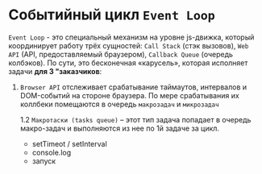 # Событийный цикл `Event Loop`
`Event Loop` - это специальный механизм на уровне js-движка, который координирует работу трёх сущностей: `Call Stack` (стэк вызовов), `Web API` (API, предоставляемый браузером), `Callback Queue` (очередь колбэков). По сути, это бесконечная «карусель», которая исполняет задачи __для 3 "заказчиков__: 

1.  `Browser API` отслеживает срабатывание таймаутов, интервалов и DOM-событий на стороне браузера. По мере срабатывания их коллбеки помещаются в очередь `макрозадач` и `микрозадач`

    1.2  `Макротаски (tasks queue)` – этот тип задача попадает в очередь макро-задач и выполняются из нее по 1й задаче за цикл.

    *	setTimeot / setInterval
    *   console.log
    *   запуск <script>
    *	синхронный код

    1.3  `Микротаски (microstasks queue)` – попадают в очередь микрозадач и выполняются все сразу, то есть другие задачи в промежутках между ними не обрабатываются, это гарантирует неизменность окружения в процессе выполнения микрозадач. Но, если время их выполнения меньше или равно времени появления новых - они могут выполняться вечно.

    *   обработчики промисов: .then, .catch, .finally, await (их коллбеки)
    *	mutation observer

3.  Render API отрисовывает изменения, этот этап оптимизируется браузером - если изменений нет, он пропускается

<br>

## Cхема работы

<img width="650" title="Event Loop" alt="Event Loop" src="https://github.com/BR-NZ/synopsis/assets/24506129/f6ec25ec-25a2-407e-ae7e-99f79761f18f">

<br>

* `Callstack (стэк вызовов)` - как видно из схемы, это единственное место из которого задачи идут на исполнение, задачи в нем выполняются по принципу стэка LIFO (то есть выполняются самые свежие, старые ждут).
* `Event Loop (цикл событий)` - это тот самый барабан, который решает какие задачи и из какой очереди запустить в `Callstack` к выполнению.
* `Callback Queue (очередь колбэков)` - по сути это 3 очереди из 3 типов задач: микро, макро и рендер. Из них цикл событий по определенному приоритету берет задачи и помещает в `Callstack` и исполняет.

<br>
    
<img width="650" title="Event Loop" alt="Event Loop" src="https://github.com/BR-NZ/synopsis/assets/24506129/450730cd-7ba3-42e2-a1ba-ae205e287373">

<br>
  
## Алгоритм
Приоритет к выполнению в "цикле событий" всегда имеют макро-задачи. Но такой задачей можеть стать простой запуск скрипта. И тогда первой к выполнению уже внутри скрипта будет очередь микро-задач (все сразу).
0.  Выбрать и исполнить старейшую задачу из очереди макро-задач (например, "run script")
1.  Выполнить все задачи из очереди микро-задач (пока не пуста) 
2.	Выбрать из очереди и исполнить "старейшую" микро-задачу
3.	Отрисовать изменения страницы (если они есть)
4.	Если очередь макро-задач пуста – подождать, пока появится макро-задача
5.	Перейти к шагу 0

<br>

## На словах
__Работают они следующим образом:__ js-движок анализирует код. Когда он встречает вызов какой-то функции, он перемещает эту функцию в `Call Stack`. Если эта функция синхронная (например, `console.log()`), то она сразу же исполняется, покидает стэк и на её место приходит следующая функция. Если же эта функция асинхронная, например, `setTimeout()`, обработчик событий, сетевой запрос и т.д., то на помощь приходит браузер со своим `Web API` (мы же помним, что JavaScript - это однопоточный язык, и сам работать в многопоточном режиме он не может). `Event Loop` перемещает колбэк асинхронной функции в `Web API`, а сама асинхронная функция уходит из стэка вызовов. То есть, пока колбэк асинхронной функции находится под управлением `Web API`, js-движок продолжает выполнять другие операции!

Что же происходит с колбэком? В случае, например, `setTimeout()`, Web API ожидает истечения указанного времени, затем Event Loop перемещает этот колбэк в `Callback Queue` (очередь колбэков). Когда стэк вызовов освобождается, Event Loop перемещает в него наш колбэк из очереди колбэков, после чего колбэк наконец исполняется и покидает стэк вызовов.
    
<br>

## Для разбиения крупной макро-задачи на несколько:
Используйте setTimeout(f) с нулевой задержкой. Это даст пространство для исполнения других участников цикла: микро-задач, рендер и пр.

<br>

## Для добавления в очередь новой микро-задачи:
Используйте queueMicrotask(f) – асинхронно выполнит функцию в том же состоянии окружения.
  
__[Демонстрация работы цикла](http://latentflip.com/loupe)__
